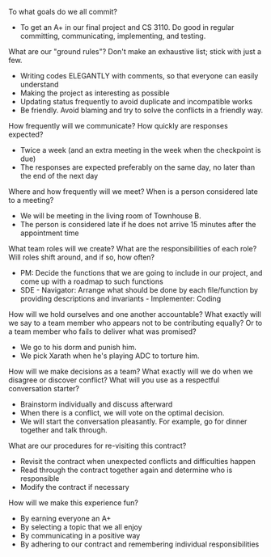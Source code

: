 To what goals do we all commit?
 - To get an A+ in our final project and CS 3110. Do good in regular committing, 
communicating, implementing, and testing. 

 What are our "ground rules"? Don't make an exhaustive list; stick with just a few.
 - Writing codes ELEGANTLY with comments, so that everyone can easily understand
 - Making the project as interesting as possible 
 - Updating status frequently to avoid duplicate and incompatible works
 - Be friendly. Avoid blaming and try to solve the conflicts in a friendly way.

How frequently will we communicate? How quickly are responses expected?
 - Twice a week (and an extra meeting in the week when the checkpoint is due)
 - The responses are expected preferably on the same day, no later than the end of
the next day
 
Where and how frequently will we meet? When is a person considered late to a meeting?
 - We will be meeting in the living room of Townhouse B.
 - The person is considered late if he does not arrive 15 minutes after the 
 appointment time
 
What team roles will we create? What are the responsibilities of each role? Will roles shift around, and if so, how often?
 - PM: Decide the functions that we are going to include in our project, and come up with a roadmap to such functions
 - SDE - Navigator: Arrange what should be done by each file/function by providing descriptions and invariants
       - Implementer: Coding

How will we hold ourselves and one another accountable? What exactly will we say to a team member who appears not to be 
contributing equally? Or to a team member who fails to deliver what was promised?
 - We go to his dorm and punish him. 
 - We pick Xarath when he's playing ADC to torture him. 
 
How will we make decisions as a team? What exactly will we do when we disagree or discover conflict? What will you use as a respectful conversation starter?
 - Brainstorm individually and discuss afterward
 - When there is a conflict, we will vote on the optimal decision. 
 - We will start the conversation pleasantly. For example, go for dinner
 together and talk through.

What are our procedures for re-visiting this contract?
 - Revisit the contract when unexpected conflicts and difficulties happen
 - Read through the contract together again and determine who is responsible
 - Modify the contract if necessary

How will we make this experience fun?
 - By earning everyone an A+
 - By selecting a topic that we all enjoy
 - By communicating in a positive way 
 - By adhering to our contract and remembering individual responsibilities